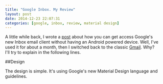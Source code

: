 ```yaml
---
title: "Google Inbox. My Review"
layout: post
date: 2014-12-23 22:07:31 
categories: [google, inbox, review, material design]
---
```


A little while back, I wrote a [post][previous-post] about how you can get access Google's new Inbox email client without having an Android powered device. Well, I've used it for about a month, then I switched back to the classic [Gmail][Gmail]. Why? I'll try to explain in the following lines.

##Design

The design is simple. It's using Google's new Material Design language and guidelines.

[previous-post]: http://www.robertiagar.com/2014/10/30/how-to-get-inbox-(by-gmail)-if-you-don't-have-an-android-powered-device/
[Gmail]: http://gmail.com
